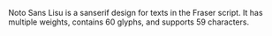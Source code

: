 Noto Sans Lisu is a sanserif design for texts in the Fraser script. It has multiple weights, contains 60 glyphs, and supports 59 characters.